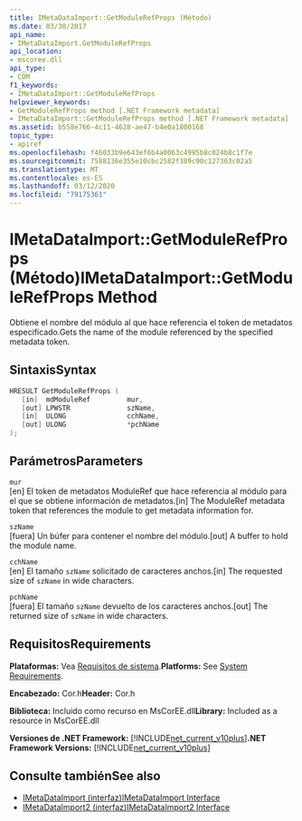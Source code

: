 ```yaml
---
title: IMetaDataImport::GetModuleRefProps (Método)
ms.date: 03/30/2017
api_name:
- IMetaDataImport.GetModuleRefProps
api_location:
- mscoree.dll
api_type:
- COM
f1_keywords:
- IMetaDataImport::GetModuleRefProps
helpviewer_keywords:
- GetModuleRefProps method [.NET Framework metadata]
- IMetaDataImport::GetModuleRefProps method [.NET Framework metadata]
ms.assetid: b558e766-4c11-4628-ae47-b4e0a1800168
topic_type:
- apiref
ms.openlocfilehash: f46033b9e643ef6b4a0063c4995b8c024b8c1f7e
ms.sourcegitcommit: 7588136e355e10cbc2582f389c90c127363c02a5
ms.translationtype: MT
ms.contentlocale: es-ES
ms.lasthandoff: 03/12/2020
ms.locfileid: "79175361"
---
```

# <a name="imetadataimportgetmodulerefprops-method"></a><span data-ttu-id="41b60-102">IMetaDataImport::GetModuleRefProps (Método)</span><span class="sxs-lookup"><span data-stu-id="41b60-102">IMetaDataImport::GetModuleRefProps Method</span></span>
<span data-ttu-id="41b60-103">Obtiene el nombre del módulo al que hace referencia el token de metadatos especificado.</span><span class="sxs-lookup"><span data-stu-id="41b60-103">Gets the name of the module referenced by the specified metadata token.</span></span>  
  
## <a name="syntax"></a><span data-ttu-id="41b60-104">Sintaxis</span><span class="sxs-lookup"><span data-stu-id="41b60-104">Syntax</span></span>  
  
```cpp  
HRESULT GetModuleRefProps (  
   [in]  mdModuleRef         mur,  
   [out] LPWSTR              szName,
   [in]  ULONG               cchName,
   [out] ULONG               *pchName
);  
```  
  
## <a name="parameters"></a><span data-ttu-id="41b60-105">Parámetros</span><span class="sxs-lookup"><span data-stu-id="41b60-105">Parameters</span></span>  
 `mur`  
 <span data-ttu-id="41b60-106">[en] El token de metadatos ModuleRef que hace referencia al módulo para el que se obtiene información de metadatos.</span><span class="sxs-lookup"><span data-stu-id="41b60-106">[in] The ModuleRef metadata token that references the module to get metadata information for.</span></span>  
  
 `szName`  
 <span data-ttu-id="41b60-107">[fuera] Un búfer para contener el nombre del módulo.</span><span class="sxs-lookup"><span data-stu-id="41b60-107">[out] A buffer to hold the module name.</span></span>  
  
 `cchName`  
 <span data-ttu-id="41b60-108">[en] El tamaño `szName` solicitado de caracteres anchos.</span><span class="sxs-lookup"><span data-stu-id="41b60-108">[in] The requested size of `szName` in wide characters.</span></span>  
  
 `pchName`  
 <span data-ttu-id="41b60-109">[fuera] El tamaño `szName` devuelto de los caracteres anchos.</span><span class="sxs-lookup"><span data-stu-id="41b60-109">[out] The returned size of `szName` in wide characters.</span></span>  
  
## <a name="requirements"></a><span data-ttu-id="41b60-110">Requisitos</span><span class="sxs-lookup"><span data-stu-id="41b60-110">Requirements</span></span>  
 <span data-ttu-id="41b60-111">**Plataformas:** Vea [Requisitos de sistema](../../../../docs/framework/get-started/system-requirements.md).</span><span class="sxs-lookup"><span data-stu-id="41b60-111">**Platforms:** See [System Requirements](../../../../docs/framework/get-started/system-requirements.md).</span></span>  
  
 <span data-ttu-id="41b60-112">**Encabezado:** Cor.h</span><span class="sxs-lookup"><span data-stu-id="41b60-112">**Header:** Cor.h</span></span>  
  
 <span data-ttu-id="41b60-113">**Biblioteca:** Incluido como recurso en MsCorEE.dll</span><span class="sxs-lookup"><span data-stu-id="41b60-113">**Library:** Included as a resource in MsCorEE.dll</span></span>  
  
 <span data-ttu-id="41b60-114">**Versiones de .NET Framework:** [!INCLUDE[net_current_v10plus](../../../../includes/net-current-v10plus-md.md)]</span><span class="sxs-lookup"><span data-stu-id="41b60-114">**.NET Framework Versions:** [!INCLUDE[net_current_v10plus](../../../../includes/net-current-v10plus-md.md)]</span></span>  
  
## <a name="see-also"></a><span data-ttu-id="41b60-115">Consulte también</span><span class="sxs-lookup"><span data-stu-id="41b60-115">See also</span></span>

- [<span data-ttu-id="41b60-116">IMetaDataImport (interfaz)</span><span class="sxs-lookup"><span data-stu-id="41b60-116">IMetaDataImport Interface</span></span>](../../../../docs/framework/unmanaged-api/metadata/imetadataimport-interface.md)
- [<span data-ttu-id="41b60-117">IMetaDataImport2 (interfaz)</span><span class="sxs-lookup"><span data-stu-id="41b60-117">IMetaDataImport2 Interface</span></span>](../../../../docs/framework/unmanaged-api/metadata/imetadataimport2-interface.md)
